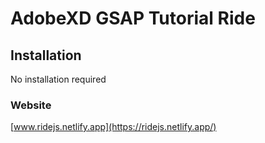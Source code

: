 # AdobeXD GSAP Tutorial Ride

## Installation
No installation required

### Website
[www.ridejs.netlify.app](https://ridejs.netlify.app/)
